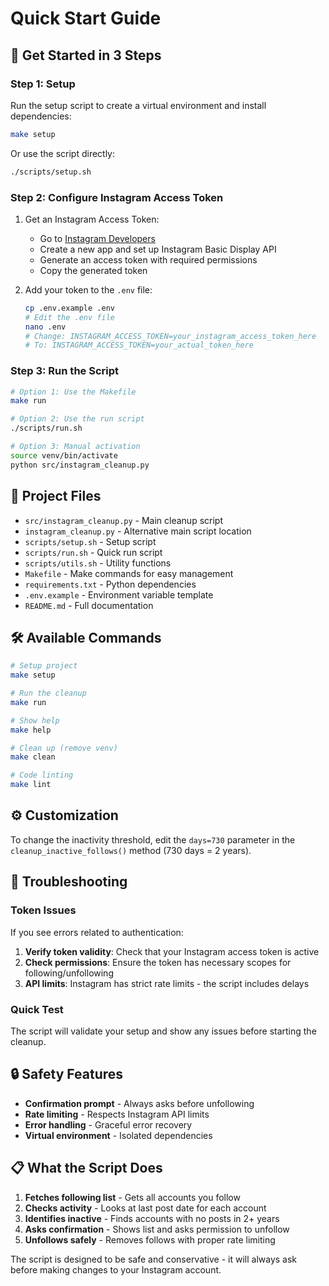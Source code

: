 # Quick Start Guide

## 🚀 Get Started in 3 Steps

### Step 1: Setup

Run the setup script to create a virtual environment and install dependencies:

```bash
make setup
```

Or use the script directly:

```bash
./scripts/setup.sh
```

### Step 2: Configure Instagram Access Token

1. Get an Instagram Access Token:
   - Go to [Instagram Developers](https://developers.facebook.com/docs/instagram-basic-display-api)
   - Create a new app and set up Instagram Basic Display API
   - Generate an access token with required permissions
   - Copy the generated token

2. Add your token to the `.env` file:

   ```bash
   cp .env.example .env
   # Edit the .env file
   nano .env
   # Change: INSTAGRAM_ACCESS_TOKEN=your_instagram_access_token_here
   # To: INSTAGRAM_ACCESS_TOKEN=your_actual_token_here
   ```

### Step 3: Run the Script

```bash
# Option 1: Use the Makefile
make run

# Option 2: Use the run script
./scripts/run.sh

# Option 3: Manual activation
source venv/bin/activate
python src/instagram_cleanup.py
```

## 📁 Project Files

- `src/instagram_cleanup.py` - Main cleanup script
- `instagram_cleanup.py` - Alternative main script location
- `scripts/setup.sh` - Setup script
- `scripts/run.sh` - Quick run script
- `scripts/utils.sh` - Utility functions
- `Makefile` - Make commands for easy management
- `requirements.txt` - Python dependencies
- `.env.example` - Environment variable template
- `README.md` - Full documentation

## 🛠️ Available Commands

```bash
# Setup project
make setup

# Run the cleanup
make run

# Show help
make help

# Clean up (remove venv)
make clean

# Code linting
make lint
```

## ⚙️ Customization

To change the inactivity threshold, edit the `days=730` parameter in the `cleanup_inactive_follows()` method (730 days = 2 years).

## 🔧 Troubleshooting

### Token Issues

If you see errors related to authentication:

1. **Verify token validity**: Check that your Instagram access token is active
2. **Check permissions**: Ensure the token has necessary scopes for following/unfollowing
3. **API limits**: Instagram has strict rate limits - the script includes delays

### Quick Test

The script will validate your setup and show any issues before starting the cleanup.

## 🔒 Safety Features

- **Confirmation prompt** - Always asks before unfollowing
- **Rate limiting** - Respects Instagram API limits
- **Error handling** - Graceful error recovery
- **Virtual environment** - Isolated dependencies

## 📋 What the Script Does

1. **Fetches following list** - Gets all accounts you follow
2. **Checks activity** - Looks at last post date for each account
3. **Identifies inactive** - Finds accounts with no posts in 2+ years
4. **Asks confirmation** - Shows list and asks permission to unfollow
5. **Unfollows safely** - Removes follows with proper rate limiting

The script is designed to be safe and conservative - it will always ask before making changes to your Instagram account.
